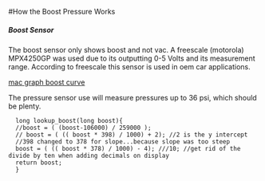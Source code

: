 #How the Boost Pressure Works

##### Boost Sensor #####

The boost sensor only shows boost and not vac.  A freescale (motorola) MPX4250GP was used due to its outputting 0-5 Volts and its measurement range.  According to freescale this sensor is used in oem car applications.

[mac graph boost curve](http://robotmeter.com/meter/sensorcurves/boostcurve.gcx)

The pressure sensor use will measure pressures up to 36 psi, which should be plenty.
```
  long lookup_boost(long boost){
  //boost = ( (boost-106000) / 259000 );
  // boost = ( (( boost * 398) / 1000) + 2); //2 is the y intercept
  //398 changed to 378 for slope...because slope was too steep
  boost = ( (( boost * 378) / 1000) - 4); ///10; //get rid of the divide by ten when adding decimals on display
  return boost;
  }

```